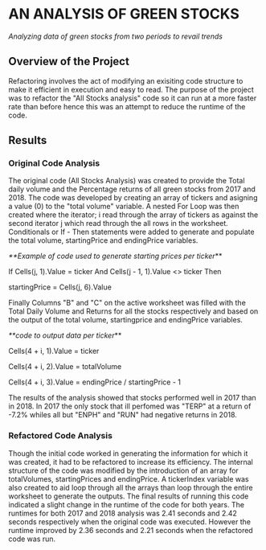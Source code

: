 # AN ANALYSIS OF GREEN STOCKS 
_Analyzing data of green stocks from two periods to revail trends_

## Overview of the Project
Refactoring involves the act of modifying an exisiting code structure to make it efficient in execution and easy to read. The purpose of the project was to refactor the "All Stocks analysis" code so it can run at a more faster rate than before hence this was an attempt to reduce the runtime of the code.

## Results
### Original Code Analysis

The original code (All Stocks Analysis) was created to provide the Total daily volume and the Percentage returns of all green stocks from 2017 and 2018.
The code was developed by creating an array of tickers and asigning a value (0) to the "total volume" variable. A nested For Loop was then created where the iterator; i read through the array of tickers as against the second iterator j  which read through the all rows in the worksheet. Conditionals or If - Then statements were added to generate and populate the total volume, startingPrice and endingPrice variables.

_**Example of code used to generate starting prices per ticker_**

If Cells(j, 1).Value = ticker And Cells(j - 1, 1).Value <> ticker Then

  startingPrice = Cells(j, 6).Value
  
Finally Columns "B" and "C" on the active worksheet was filled with the Total Daily Volume and Returns for all the stocks respectively and based on the output of the total volume, startingprice and endingPrice variables.

_**code to output data per ticker_**

Cells(4 + i, 1).Value = ticker

Cells(4 + i, 2).Value = totalVolume

Cells(4 + i, 3).Value = endingPrice / startingPrice - 1

The results of the analysis showed that stocks performed well in 2017 than in 2018. In 2017 the only stock that ill perfomed was "TERP" at a return of -7.2% whiles all but "ENPH" and "RUN" had negative returns in 2018.

### Refactored Code Analysis

Though the initial code worked in generating the information for which it was created, it had to be refactored to increase its efficiency.
The internal structure of the code was modified by the introduction of an array for totalVolumes, startingPrices and endingPrice. 
A tickerIndex variable was also created to aid loop through all the arrays than loop through the entire worksheet to generate the outputs. 
The final results of running this code indicated a slight change in the runtime of the code for both years.
The runtimes for both 2017 and 2018 analysis was 2.41 seconds and 2.42 seconds respectively when the original code was executed. However the runtime improved by 2.36 seconds and 2.21 seconds when the refactored code was run.








